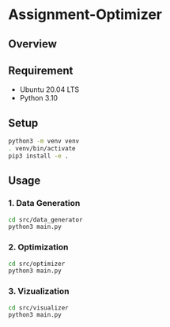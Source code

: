 # Assignment-Optimizer

## Overview

## Requirement
- Ubuntu 20.04 LTS
- Python 3.10

## Setup
```sh
python3 -m venv venv
. venv/bin/activate
pip3 install -e .
```

## Usage

### 1. Data Generation
```sh
cd src/data_generator
python3 main.py
```

### 2. Optimization
```sh
cd src/optimizer
python3 main.py
```

### 3. Vizualization
```sh
cd src/visualizer
python3 main.py
```
